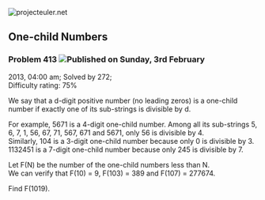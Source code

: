 ![projecteuler.net](images/print_page_logo.png)

## One-child Numbers

### Problem 413 ![](images/icon_info.png)Published on Sunday, 3rd February
2013, 04:00 am; Solved by 272;  
Difficulty rating: 75%

We say that a d-digit positive number (no leading zeros) is a one-child number
if exactly one of its sub-strings is divisible by d.

For example, 5671 is a 4-digit one-child number. Among all its sub-strings 5,
6, 7, 1, 56, 67, 71, 567, 671 and 5671, only 56 is divisible by 4.  
Similarly, 104 is a 3-digit one-child number because only 0 is divisible by 3.  
1132451 is a 7-digit one-child number because only 245 is divisible by 7.

Let F(N) be the number of the one-child numbers less than N.  
We can verify that F(10) = 9, F(103) = 389 and F(107) = 277674.

Find F(1019).

  
  

